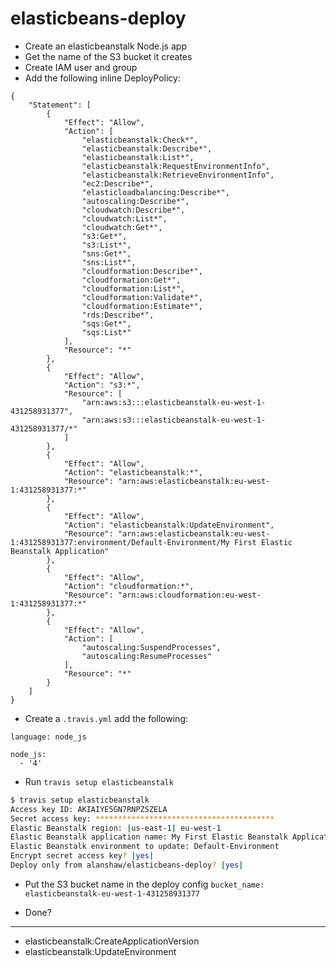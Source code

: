 # elasticbeans-deploy

* Create an elasticbeanstalk Node.js app
* Get the name of the S3 bucket it creates
* Create IAM user and group
* Add the following inline DeployPolicy:

```
{
    "Statement": [
        {
            "Effect": "Allow",
            "Action": [
                "elasticbeanstalk:Check*",
                "elasticbeanstalk:Describe*",
                "elasticbeanstalk:List*",
                "elasticbeanstalk:RequestEnvironmentInfo",
                "elasticbeanstalk:RetrieveEnvironmentInfo",
                "ec2:Describe*",
                "elasticloadbalancing:Describe*",
                "autoscaling:Describe*",
                "cloudwatch:Describe*",
                "cloudwatch:List*",
                "cloudwatch:Get*",
                "s3:Get*",
                "s3:List*",
                "sns:Get*",
                "sns:List*",
                "cloudformation:Describe*",
                "cloudformation:Get*",
                "cloudformation:List*",
                "cloudformation:Validate*",
                "cloudformation:Estimate*",
                "rds:Describe*",
                "sqs:Get*",
                "sqs:List*"
            ],
            "Resource": "*"
        },
        {
            "Effect": "Allow",
            "Action": "s3:*",
            "Resource": [
                "arn:aws:s3:::elasticbeanstalk-eu-west-1-431258931377",
                "arn:aws:s3:::elasticbeanstalk-eu-west-1-431258931377/*"
            ]
        },
        {
            "Effect": "Allow",
            "Action": "elasticbeanstalk:*",
            "Resource": "arn:aws:elasticbeanstalk:eu-west-1:431258931377:*"
        },
        {
            "Effect": "Allow",
            "Action": "elasticbeanstalk:UpdateEnvironment",
            "Resource": "arn:aws:elasticbeanstalk:eu-west-1:431258931377:environment/Default-Environment/My First Elastic Beanstalk Application"
        },
        {
            "Effect": "Allow",
            "Action": "cloudformation:*",
            "Resource": "arn:aws:cloudformation:eu-west-1:431258931377:*"
        },
        {
            "Effect": "Allow",
            "Action": [  
                "autoscaling:SuspendProcesses",
                "autoscaling:ResumeProcesses"
            ],
            "Resource": "*"
        }
    ]
}
```

* Create a `.travis.yml` add the following:

```
language: node_js

node_js:
  - '4'

```

* Run `travis setup elasticbeanstalk`

```sh
$ travis setup elasticbeanstalk
Access key ID: AKIAIYE5GN7RNPZSZELA
Secret access key: ****************************************
Elastic Beanstalk region: |us-east-1| eu-west-1
Elastic Beanstalk application name: My First Elastic Beanstalk Application
Elastic Beanstalk environment to update: Default-Environment
Encrypt secret access key? |yes|
Deploy only from alanshaw/elasticbeans-deploy? |yes|
```

* Put the S3 bucket name in the deploy config `bucket_name: elasticbeanstalk-eu-west-1-431258931377`

* Done?

---

* elasticbeanstalk:CreateApplicationVersion
* elasticbeanstalk:UpdateEnvironment
